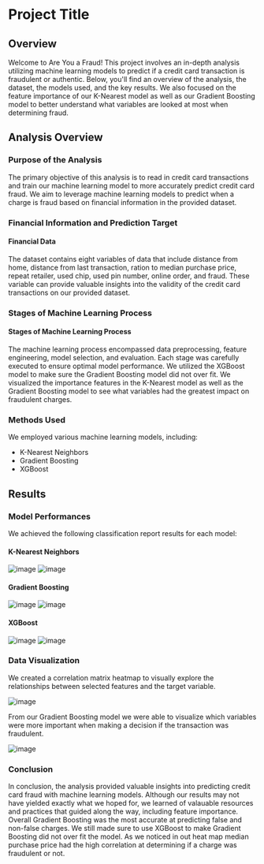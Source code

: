 # Project Title

## Overview

Welcome to Are You a Fraud! This project involves an in-depth analysis utilizing machine learning models to predict if a credit card transaction is fraudulent or authentic. Below, you'll find an overview of the analysis, the dataset, the models used, and the key results. We also focused on the feature importance of our K-Nearest model as well as our Gradient Boosting model to better understand what variables are looked at most when determining fraud.

## Analysis Overview

### Purpose of the Analysis

The primary objective of this analysis is to read in credit card transactions and train our machine learning model to more accurately predict credit card fraud. We aim to leverage machine learning models to predict when a charge is fraud based on financial information in the provided dataset.

### Financial Information and Prediction Target

#### Financial Data

The dataset contains eight variables of data that include distance from home, distance from last transaction, ration to median purchase price, repeat retailer, used chip, used pin number, online order, and fraud. These variable can provide valuable insights into the validity of the credit card transactions on our provided dataset.


### Stages of Machine Learning Process

#### Stages of Machine Learning Process

The machine learning process encompassed data preprocessing, feature engineering, model selection, and evaluation. Each stage was carefully executed to ensure optimal model performance. We utilized the XGBoost model to make sure the Gradient Boosting model did not over fit. We visualized the importance features in the K-Nearest model as well as the Gradient Boosting model to see what variables had the greatest impact on fraudulent charges.

### Methods Used

We employed various machine learning models, including:
- K-Nearest Neighbors
- Gradient Boosting
- XGBoost


## Results

### Model Performances

We achieved the following classification report results for each model:



#### K-Nearest Neighbors
![image](https://github.com/ZekeH43/Project-2/assets/143846311/559013a0-e6ac-4d62-aa7a-1317df6bf599)
![image](https://github.com/ZekeH43/Project-2/assets/143846311/a97b2477-4124-469d-9c88-41786119a268)



#### Gradient Boosting
![image](https://github.com/ZekeH43/Project-2/assets/143846311/3195cc2a-2b41-44a6-bb75-d3b1de274243)
![image](https://github.com/ZekeH43/Project-2/assets/143846311/57bf5d7a-300d-473c-8847-c96347545a1f)


#### XGBoost
![image](https://github.com/ZekeH43/Project-2/assets/143846311/daf20b6a-058e-410e-9078-3ad7078d6634)
![image](https://github.com/ZekeH43/Project-2/assets/143846311/35ca0747-f02f-4d29-90db-3fcf1348fb21)


### Data Visualization

We created a correlation matrix heatmap to visually explore the relationships between selected features and the target variable.

![image](https://github.com/ZekeH43/Project-2/assets/143846311/f19fa54c-ff82-4f8d-b87d-16b289544e7f)


From our Gradient Boosting model we were able to visualize which variables were more important when making a decision if the transaction was fraudulent.

![image](https://github.com/ZekeH43/Project-2/assets/143846311/cdd9b6e3-b2ac-49a8-9b36-1f10bbf92120)




### Conclusion

In conclusion, the analysis provided valuable insights into predicting credit card fraud with machine learning models. Although our results may not have yielded exactly what we hoped for, we learned of valauable resources and practices that guided along the way, including feature importance. Overall Gradient Boosting was the most accurate at predicting false and non-false charges. We still made sure to use XGBoost to make Gradient Boosting did not over fit the model. As we noticed in out heat map median purchase price had the high correlation at determining if a charge was fraudulent or not.      



